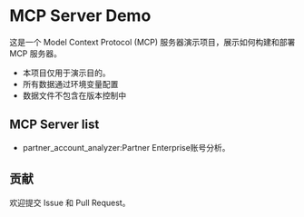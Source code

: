 # MCP Server Demo

这是一个 Model Context Protocol (MCP) 服务器演示项目，展示如何构建和部署 MCP 服务器。

- 本项目仅用于演示目的。
- 所有数据通过环境变量配置
- 数据文件不包含在版本控制中


## MCP Server list


- partner_account_analyzer:Partner Enterprise账号分析。




## 贡献

欢迎提交 Issue 和 Pull Request。
